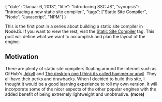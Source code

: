 <data>
{
    "date": "Januar 6, 2013",
    "title": "Introducing SSC.JS",
    "synopsis": "Introducing a new static site compiler.",
    "tags": ["Static Site Compiler", "Node", "Javascript", "NPM"]
}
</data>

This is the first post in a series about building a static site compiler in NodeJS. If you want to view the rest, visit the [Static Site Compiler](#) tag. This post will define what we want to accomplish and plan the layout of the engine.

## Motivation

There are plenty of static site compilers floating around the internet such as GitHub's [Jekyll](#) and [The desktop one I think its called hammer or anvil](#). They all have their perks and drawbacks. When I decided to build this site, I thought it would be a good learning experience to roll my own version. It will incorporate some of the nicer aspects of the other popular engines with the added benefit of being extremely lightweight and unobtrusive. **(more)**

